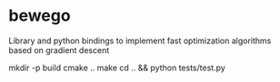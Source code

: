 # bewego

Library and python bindings to implement fast optimization
algorithms based on gradient descent

  mkdir -p build
  cmake ..
  make
  cd .. && python tests/test.py
